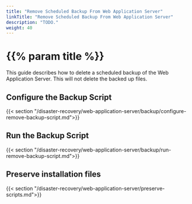 ```yaml
---
title: "Remove Scheduled Backup From Web Application Server"
linkTitle: "Remove Scheduled Backup From Web Application Server"
description: "TODO."
weight: 40
---
```


# {{% param title %}}

This guide describes how to delete a scheduled backup of the Web Application Server. This will not delete the backed up files.

## Configure the Backup Script

{{< section "/disaster-recovery/web-application-server/backup/configure-remove-backup-script.md">}}

## Run the Backup Script

{{< section "/disaster-recovery/web-application-server/backup/run-remove-backup-script.md">}}

## Preserve installation files

{{< section "/disaster-recovery/web-application-server/preserve-scripts.md">}}
